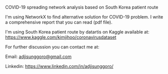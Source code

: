 COVID-19 spreading network analysis based on South Korea patient route

I'm using NetworkX to find alternative solution for COVID-19 problem. I write a comprehensive report that you can read (pdf file).

I'm using South Korea patient route by datartis on Kaggle available at: https://www.kaggle.com/kimjihoo/coronavirusdataset

For further discussion you can contact me at:

Email: adjisunggoro@gmail.com

Linkedin: https://www.linkedin.com/in/adjisunggoro/
